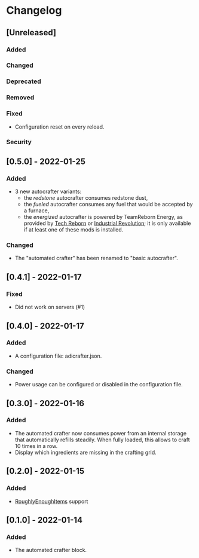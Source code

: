 # Changelog

## [Unreleased]

### Added

### Changed

### Deprecated

### Removed

### Fixed

* Configuration reset on every reload.

### Security

## [0.5.0] - 2022-01-25

### Added

* 3 new autocrafter variants:
    * the *redstone* autocrafter consumes redstone dust,
    * the *fueled* autocrafter consumes any fuel that would be accepted by a furnace,
    * the *energized* autocrafter is powered by TeamReborn Energy, as provided
      by [Tech Reborn](https://www.curseforge.com/minecraft/mc-mods/techreborn)
      or [Industrial Revolution](https://www.curseforge.com/minecraft/mc-mods/industrial-revolution); it is only
      available if at least one of these mods is installed.

### Changed

* The "automated crafter" has been renamed to "basic autocrafter".

## [0.4.1] - 2022-01-17

### Fixed

* Did not work on servers (#1)

## [0.4.0] - 2022-01-17

### Added

* A configuration file: adicrafter.json.

### Changed

* Power usage can be configured or disabled in the configuration file.

## [0.3.0] - 2022-01-16

### Added

* The automated crafter now consumes power from an internal storage that automatically refills steadily. When fully
  loaded, this allows to craft 10 times in a row.
* Display which ingredients are missing in the crafting grid.

## [0.2.0] - 2022-01-15

### Added

* [RoughlyEnoughItems](https://www.curseforge.com/minecraft/mc-mods/roughly-enough-items) support

## [0.1.0] - 2022-01-14

### Added

* The automated crafter block.
